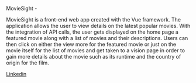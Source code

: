 MovieSight -

MovieSight is a front-end web app created with the Vue framework. The application allows the user to view details on the latest popular movies. With the integration of API calls, the user gets displayed on the home page a featured movie along with a list of movies and their descriptions. Users can then click on either the view more for the featured movie or just on the movie itself for the list of movies and get taken to a vision page in order to gain more details about the movie such as its runtime and the country of origin for the film. 

[Linkedin](https://www.linkedin.com/in/ryangormican/)
